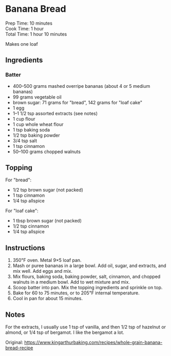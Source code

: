 # Banana Bread

Prep Time: 10 minutes  
Cook Time: 1 hour  
Total Time: 1 hour 10 minutes  

Makes one loaf

## Ingredients

### Batter

* 400–500 grams mashed overripe bananas (about 4 or 5 medium bananas)
* 99 grams vegetable oil
* brown sugar: 71 grams for "bread", 142 grams for "loaf cake"
* 1 egg
* 1–1 1/2 tsp assorted extracts (see notes)
* 1 cup flour
* 1 cup whole wheat flour
* 1 tsp baking soda
* 1/2 tsp baking powder
* 3/4 tsp salt
* 1 tsp cinnamon
* 50–100 grams chopped walnuts

## Topping

For "bread":

* 1/2 tsp brown sugar (not packed)
* 1 tsp cinnamon
* 1/4 tsp allspice

For "loaf cake":

* 1 tbsp brown sugar (not packed)
* 1/2 tsp cinnamon
* 1/4 tsp allspice

## Instructions

1. 350℉ oven. Metal 9×5 loaf pan.
1. Mash or puree bananas in a large bowl. Add oil, sugar, and extracts, and mix well. Add eggs and mix.
1. Mix flours, baking soda, baking powder, salt, cinnamon, and chopped walnuts in a medium bowl. Add to wet mixture and mix.
1. Scoop batter into pan. Mix the topping ingredients and sprinkle on top.
1. Bake for 60 to 75 minutes, or to 205℉ internal temperature.
1. Cool in pan for about 15 minutes.

## Notes

For the extracts, I usually use 1 tsp of vanilla, and then 1/2 tsp of hazelnut or almond, or 1/4 tsp of bergamot. I like the bergamot a lot.

Original: <https://www.kingarthurbaking.com/recipes/whole-grain-banana-bread-recipe>
